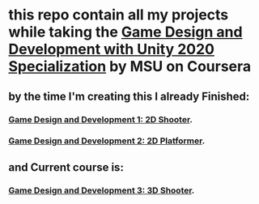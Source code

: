 # this repo contain all my projects while taking the [Game Design and Development with Unity 2020 Specialization](https://www.coursera.org/specializations/game-design-and-development) by MSU on Coursera

## by the time I'm creating this I already Finished:

### [Game Design and Development 1: 2D Shooter](https://www.coursera.org/learn/game-design-and-development-1?specialization=game-design-and-development).

### [Game Design and Development 2: 2D Platformer](https://www.coursera.org/learn/game-design-and-development-2?specialization=game-design-and-development).

## and Current course is:

### [Game Design and Development 3: 3D Shooter](https://www.coursera.org/learn/game-design-and-development-3?specialization=game-design-and-development).


